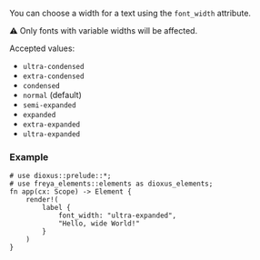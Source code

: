You can choose a width for a text using the `font_width` attribute.

⚠️ Only fonts with variable widths will be affected.

Accepted values:

- `ultra-condensed`
- `extra-condensed`
- `condensed`
- `normal` (default)
- `semi-expanded`
- `expanded`
- `extra-expanded`
- `ultra-expanded`

### Example

```rust, no_run
# use dioxus::prelude::*;
# use freya_elements::elements as dioxus_elements;
fn app(cx: Scope) -> Element {
    render!(
        label {
            font_width: "ultra-expanded",
            "Hello, wide World!"
        }
    )
}
```

